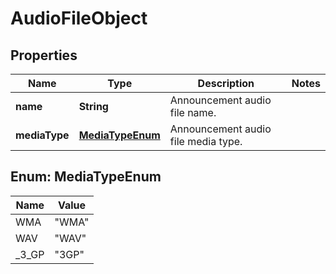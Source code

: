 <!--  Copyright 2025 Cisco Systems Inc.

Permission is hereby granted, free of charge, to any person obtaining a copy
of this software and associated documentation files (the "Software"), to deal
in the Software without restriction, including without limitation the rights
to use, copy, modify, merge, publish, distribute, sublicense, and/or sell
copies of the Software, and to permit persons to whom the Software is
furnished to do so, subject to the following conditions:

The above copyright notice and this permission notice shall be included in
all copies or substantial portions of the Software.

THE SOFTWARE IS PROVIDED "AS IS", WITHOUT WARRANTY OF ANY KIND, EXPRESS OR
IMPLIED, INCLUDING BUT NOT LIMITED TO THE WARRANTIES OF MERCHANTABILITY,
FITNESS FOR A PARTICULAR PURPOSE AND NONINFRINGEMENT. IN NO EVENT SHALL THE
AUTHORS OR COPYRIGHT HOLDERS BE LIABLE FOR ANY CLAIM, DAMAGES OR OTHER
LIABILITY, WHETHER IN AN ACTION OF CONTRACT, TORT OR OTHERWISE, ARISING FROM,
OUT OF OR IN CONNECTION WITH THE SOFTWARE OR THE USE OR OTHER DEALINGS IN
THE SOFTWARE.-->


# AudioFileObject


## Properties

| Name | Type | Description | Notes |
|------------ | ------------- | ------------- | -------------|
|**name** | **String** | Announcement audio file name. |  |
|**mediaType** | [**MediaTypeEnum**](#MediaTypeEnum) | Announcement audio file media type. |  |



## Enum: MediaTypeEnum

| Name | Value |
|---- | -----|
| WMA | &quot;WMA&quot; |
| WAV | &quot;WAV&quot; |
| _3_GP | &quot;3GP&quot; |



